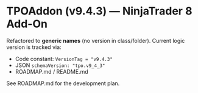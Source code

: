 # TPOAddon (v9.4.3) — NinjaTrader 8 Add-On

Refactored to **generic names** (no version in class/folder). Current logic version is tracked via:
- Code constant: `VersionTag = "v9.4.3"`
- JSON `schemaVersion: "tpo.v9_4_3"`
- ROADMAP.md / README.md

See ROADMAP.md for the development plan.
